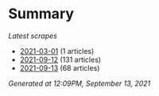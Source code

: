 # Summary
*Latest scrapes*
* [2021-03-01](https://github.com/nuuuwan/news_lk/blob/data/news_lk.2021-03-01.json) (1 articles)
* [2021-09-12](https://github.com/nuuuwan/news_lk/blob/data/news_lk.2021-09-12.json) (131 articles)
* [2021-09-13](https://github.com/nuuuwan/news_lk/blob/data/news_lk.2021-09-13.json) (68 articles)

*Generated at 12:09PM, September 13, 2021*